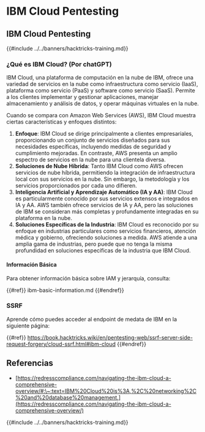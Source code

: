 # IBM Cloud Pentesting

## IBM Cloud Pentesting

{{#include ../../banners/hacktricks-training.md}}

### ¿Qué es IBM Cloud? (Por chatGPT)

IBM Cloud, una plataforma de computación en la nube de IBM, ofrece una variedad de servicios en la nube como infraestructura como servicio (IaaS), plataforma como servicio (PaaS) y software como servicio (SaaS). Permite a los clientes implementar y gestionar aplicaciones, manejar almacenamiento y análisis de datos, y operar máquinas virtuales en la nube.

Cuando se compara con Amazon Web Services (AWS), IBM Cloud muestra ciertas características y enfoques distintos:

1. **Enfoque**: IBM Cloud se dirige principalmente a clientes empresariales, proporcionando un conjunto de servicios diseñados para sus necesidades específicas, incluyendo medidas de seguridad y cumplimiento mejoradas. En contraste, AWS presenta un amplio espectro de servicios en la nube para una clientela diversa.
2. **Soluciones de Nube Híbrida**: Tanto IBM Cloud como AWS ofrecen servicios de nube híbrida, permitiendo la integración de infraestructura local con sus servicios en la nube. Sin embargo, la metodología y los servicios proporcionados por cada uno difieren.
3. **Inteligencia Artificial y Aprendizaje Automático (IA y AA)**: IBM Cloud es particularmente conocido por sus servicios extensos e integrados en IA y AA. AWS también ofrece servicios de IA y AA, pero las soluciones de IBM se consideran más completas y profundamente integradas en su plataforma en la nube.
4. **Soluciones Específicas de la Industria**: IBM Cloud es reconocido por su enfoque en industrias particulares como servicios financieros, atención médica y gobierno, ofreciendo soluciones a medida. AWS atiende a una amplia gama de industrias, pero puede que no tenga la misma profundidad en soluciones específicas de la industria que IBM Cloud.

#### Información Básica

Para obtener información básica sobre IAM y jerarquía, consulta:

{{#ref}}
ibm-basic-information.md
{{#endref}}

### SSRF

Aprende cómo puedes acceder al endpoint de medata de IBM en la siguiente página:

{{#ref}}
https://book.hacktricks.wiki/en/pentesting-web/ssrf-server-side-request-forgery/cloud-ssrf.html#ibm-cloud
{{#endref}}

## Referencias

- [https://redresscompliance.com/navigating-the-ibm-cloud-a-comprehensive-overview/#:\~:text=IBM%20Cloud%20is%3A,%2C%20networking%2C%20and%20database%20management.](https://redresscompliance.com/navigating-the-ibm-cloud-a-comprehensive-overview/)

{{#include ../../banners/hacktricks-training.md}}
